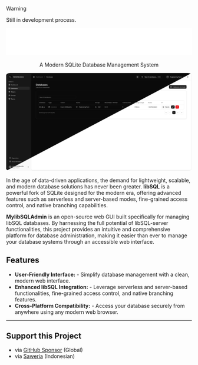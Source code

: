 > [!WARNING]
> Still in development process.

<p align="center">
  <picture>
    <source media="(prefers-color-scheme: dark)" srcset="https://raw.githubusercontent.com/darkterminal/darkterminal/master/projects/dark-mode.png">
    <source media="(prefers-color-scheme: light)" srcset="https://raw.githubusercontent.com/darkterminal/darkterminal/master/projects/light-mode.png">
    <img alt="Shows a black logo in light color mode and a white one in dark color mode." src="https://raw.githubusercontent.com/darkterminal/darkterminal/master/projects/dark-mode.png">
  </picture>
</p>
<p align="center">A Modern SQLite Database Management System</p>
<p align="center">
  <img alt="MylibSQLAdmin banner" src="https://raw.githubusercontent.com/darkterminal/darkterminal/master/projects/mylibsql-banner.png" style="border-radius: 2.2%">
</p>

In the age of data-driven applications, the demand for lightweight, scalable, and modern database solutions has never been greater. **libSQL** is a powerful fork of SQLite designed for the modern era, offering advanced features such as serverless and server-based modes, fine-grained access control, and native branching capabilities.

**MylibSQLAdmin** is an open-source web GUI built specifically for managing libSQL databases. By harnessing the full potential of libSQL-server functionalities, this project provides an intuitive and comprehensive platform for database administration, making it easier than ever to manage your database systems through an accessible web interface.

## Features

- **User-Friendly Interface:** - Simplify database management with a clean, modern web interface.
- **Enhanced libSQL Integration:** - Leverage serverless and server-based functionalities, fine-grained access control, and native branching features.
- **Cross-Platform Compatibility:** - Access your database securely from anywhere using any modern web browser.

---

## Support this Project
- via <a href="https://github.com/sponsors/darkterminal">GitHub Sponsor</a> (Global)
- via <a href="https://saweria.co/darkterminal" target="_blank">Saweria</a> (Indonesian)
